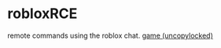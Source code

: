 # robloxRCE
remote commands using the roblox chat. [game (uncopylocked)](https://www.roblox.com/games/15336154921/RCE-test)
